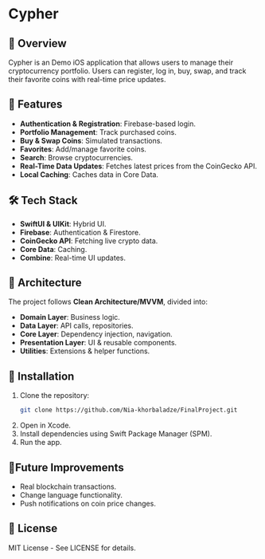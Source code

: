 # Cypher

## 🚀 Overview
Cypher is an Demo iOS application that allows users to manage their cryptocurrency portfolio. Users can register, log in, buy, swap, and track their favorite coins with real-time price updates.

## 📌 Features
- **Authentication & Registration**: Firebase-based login.
- **Portfolio Management**: Track purchased coins.
- **Buy & Swap Coins**: Simulated transactions.
- **Favorites**: Add/manage favorite coins.
- **Search**: Browse cryptocurrencies.
- **Real-Time Data Updates**: Fetches latest prices from the CoinGecko API.
- **Local Caching**: Caches data in Core Data.

## 🛠 Tech Stack
- **SwiftUI & UIKit**: Hybrid UI.
- **Firebase**: Authentication & Firestore.
- **CoinGecko API**: Fetching live crypto data.
- **Core Data**: Caching.
- **Combine**: Real-time UI updates.

## 📂 Architecture
The project follows **Clean Architecture/MVVM**, divided into:
- **Domain Layer**: Business logic.
- **Data Layer**: API calls, repositories.
- **Core Layer**: Dependency injection, navigation.
- **Presentation Layer**: UI & reusable components.
- **Utilities**: Extensions & helper functions.

## 🔧 Installation
1. Clone the repository:
   ```sh
   git clone https://github.com/Nia-khorbaladze/FinalProject.git
2. Open in Xcode.
3. Install dependencies using Swift Package Manager (SPM).
4. Run the app.

## 🚀Future Improvements
- Real blockchain transactions.
- Change language functionality.
- Push notifications on coin price changes.

## 📜 License
MIT License - See LICENSE for details.
